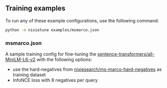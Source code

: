 ## Training examples

To run any of these example configurations, use the following command:

```bash
python -m nixietune examples/msmarco.json
```

### msmarco.json

A sample training config for fine-tuning the [sentence-transformers/all-MiniLM-L6-v2](https://huggingface.co/sentence-transformers/all-MiniLM-L6-v2) with the following options:
* use the hard-negatives from [nixiesearch/ms-marco-hard-negatives](https://huggingface.co/datasets/nixiesearch/ms-marco-hard-negatives) as training dataset
* InfoNCE loss with 8 negatives per query

